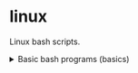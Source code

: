 # linux
Linux bash scripts.
<details>
  <summary>Basic bash programs (basics)</summary>
  <ol>
    <li>[hello world](linux-bash-scripts/tree/master/basics/hello_world.sh)</li>
    <li>world</li>
  </ol>
</details>
